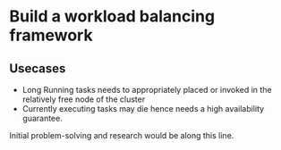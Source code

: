 # Build a workload balancing framework 
## Usecases
- Long Running tasks needs to appropriately placed or invoked in the relatively free node of the cluster
- Currently executing tasks may die hence needs a high availability guarantee.

Initial problem-solving and research would be along this line. 

